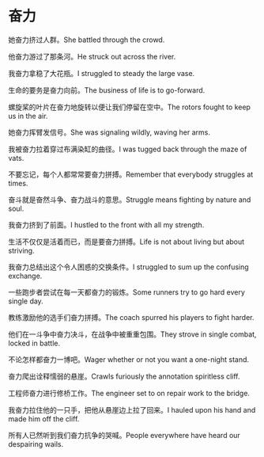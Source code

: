 # 奋力

<p><span class="chinese">她奋力挤过人群。</span><span class="english">She battled through the crowd.</span></p>

<p><span class="chinese">他奋力游过了那条河。</span><span class="english">He struck out across the river.</span></p>

<p><span class="chinese">我奋力拿稳了大花瓶。</span><span class="english">I struggled to steady the large vase.</span></p>

<p><span class="chinese">生命的要务是奋力向前。</span><span class="english">The business of life is to go-forward.</span></p>

<p><span class="chinese">螺旋桨的叶片在奋力地旋转以便让我们停留在空中。</span><span class="english">The rotors fought to keep us in the air.</span></p>

<p><span class="chinese">她奋力挥臂发信号。</span><span class="english">She was signaling wildly, waving her arms.</span></p>

<p><span class="chinese">我被奋力拉着穿过布满染缸的曲径。</span><span class="english">I was tugged back through the maze of vats.</span></p>

<p><span class="chinese">不要忘记，每个人都常常要奋力拼搏。</span><span class="english">Remember that everybody struggles at times.</span></p>

<p><span class="chinese">奋斗就是奋然斗争、奋力战斗的意思。</span><span class="english">Struggle means fighting by nature and soul.</span></p>

<p><span class="chinese">我奋力挤到了前面。</span><span class="english">I hustled to the front with all my strength.</span></p>

<p><span class="chinese">生活不仅仅是活着而已，而是要奋力拼搏。</span><span class="english">Life is not about living but about striving.</span></p>

<p><span class="chinese">我奋力总结出这个令人困惑的交换条件。</span><span class="english">I struggled to sum up the confusing exchange.</span></p>

<p><span class="chinese">一些跑步者尝试在每一天都奋力的锻炼。</span><span class="english">Some runners try to go hard every single day.</span></p>

<p><span class="chinese">教练激励他的选手们奋力拼搏。</span><span class="english">The coach spurred his players to fight harder.</span></p>

<p><span class="chinese">他们在一斗争中奋力决斗，在战争中被重重包围。</span><span class="english">They strove in single combat, locked in battle.</span></p>

<p><span class="chinese">不论怎样都奋力一博吧。</span><span class="english">Wager whether or not you want a one-night stand.</span></p>

<p><span class="chinese">奋力爬出诠释懦弱的悬崖。</span><span class="english">Crawls furiously the annotation spiritless cliff.</span></p>

<p><span class="chinese">工程师奋力进行修桥工作。</span><span class="english">The engineer set to on repair work to the bridge.</span></p>

<p><span class="chinese">我奋力拉住他的一只手，把他从悬崖边上拉了回来。</span><span class="english">I hauled upon his hand and made him off the cliff.</span></p>

<p><span class="chinese">所有人已然听到我们奋力抗争的哭喊。</span><span class="english">People everywhere have heard our despairing wails.</span></p>

